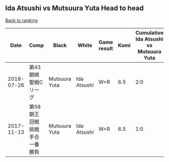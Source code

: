 ## Ida Atsushi vs Mutsuura Yuta Head to head

[Back to ranking](../../index.md)




| **Date** | **Comp** | **Black** | **White** | **Game result** | **Komi** | **Cumulative Ida Atsushi vs Mutsuura Yuta** | **Ida Atsushi streak** | **Mutsuura Yuta streak** | 
| --- | --- | --- | --- | --- | --- | --- | --- | --- |
| 2018-07-26 | 第43期棋聖戦Cリーグ | Mutsuura Yuta | Ida Atsushi | W+R | 6.5 | 2:0 | 2 | 0 | 
| 2017-11-13 | 第58期王冠戦挑戦手合一番勝負 | Mutsuura Yuta | Ida Atsushi | W+R | 6.5 | 1:0 | 1 | 0 |




